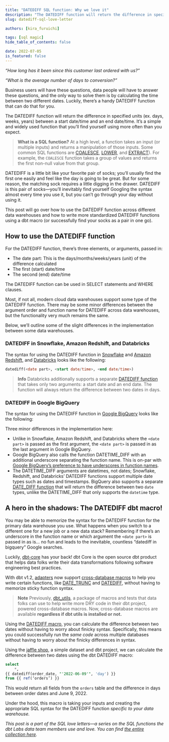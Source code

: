 ```yaml
---
title: "DATEDIFF SQL function: Why we love it"
description: "The DATEDIFF function will return the difference in specified units (ex. days, weeks, years) between a start date/time and an end date/time. It’s a simple and widely used function that you’ll find yourself using more often than you expect."
slug: datediff-sql-love-letter

authors: [kira_furuichi]

tags: [sql magic]
hide_table_of_contents: false

date: 2022-07-05
is_featured: false
---
```


*“How long has it been since this customer last ordered with us?”*

*“What is the average number of days to conversion?”*

Business users will have these questions, data people will have to answer these questions, and the only way to solve them is by calculating the time between two different dates. Luckily, there’s a handy DATEDIFF function that can do that for you.

The DATEDIFF function will return the difference in specified units (ex. days, weeks, years) between a start date/time and an end date/time. It’s a simple and widely used function that you’ll find yourself using more often than you expect.

<!--truncate-->

> **What is a SQL function?**
> At a high level, a function takes an input (or multiple inputs) and returns a manipulation of those inputs. Some common SQL functions are [COALESCE](https://getdbt.com/sql-foundations/coalesce-sql-love-letter/), [LOWER](https://getdbt.com/sql-foundations/lower-sql-love-letter/), and [EXTRACT](https://getdbt.com/sql-foundation/extract-sql-love-letter/)). For example, the `COALESCE` function takes a group of values and returns the first non-null value from that group.

DATEDIFF is a little bit like your favorite pair of socks; you’ll usually find the first one easily and feel like the day is going to be great. But for some reason, the matching sock requires a little digging in the drawer. DATEDIFF is this pair of socks—you’ll inevitably find yourself Googling the syntax almost every time you use it, but you can’t go through your day without using it. 

This post will go over how to use the DATEDIFF function across different data warehouses and how to write more standardized DATEDIFF functions using a dbt macro (or successfully find your socks as a pair in one go).

## How to use the DATEDIFF function

For the DATEDIFF function, there’s three elements, or arguments, passed in:

* The date part: This is the days/months/weeks/years (unit) of the difference calculated
* The first (start) date/time
* The second (end) date/time

The DATEDIFF function can be used in SELECT statements and WHERE clauses.

Most, if not all, modern cloud data warehouses support some type of the DATEDIFF function. There may be some minor differences between the argument order and function name for DATEDIFF across data warehouses, but the functionality very much remains the same.

Below, we’ll outline some of the slight differences in the implementation between some data warehouses.

### DATEDIFF in Snowflake, Amazon Redshift, and Databricks

The syntax for using the DATEDIFF function in [Snowflake](https://docs.snowflake.com/en/sql-reference/functions/datediff.html) and [Amazon Redshift](https://docs.aws.amazon.com/redshift/latest/dg/r_DATEDIFF_function.html), and [Databricks](https://docs.databricks.com/sql/language-manual/functions/datediff3.html) looks like the following:

```sql
datediff(<date part>, <start date/time>, <end date/time>)
```

> **Info**
> Databricks additionally supports a separate [DATEDIFF function](https://docs.databricks.com/sql/language-manual/functions/datediff.html) that takes only two arguments: a start date and an end date. The function will always return the difference between two dates in days.

### DATEDIFF in Google BigQuery

The syntax for using the DATEDIFF function in [Google BigQuery](https://cloud.google.com/bigquery/docs/reference/standard-sql/datetime_functions#datetime_diff) looks like the following:

Three minor differences in the implementation here:

* Unlike in Snowflake, Amazon Redshift, and Databricks where the `<date part>` is passed as the first argument, the `<date part>` is passed in as the last argument in Google BigQuery.
* Google BigQuery also calls the function DATETIME_DIFF with an additional underscore separating the function name. This is on-par with [Google BigQuery’s preference to have underscores in function names](https://cloud.google.com/bigquery/docs/reference/standard-sql/date_functions).
* The DATETIME_DIFF arguments are datetimes, not dates; Snowflake, Redshift, and Databricks’ DATEDIFF functions support multiple date types such as dates and timestamps. BigQuery also supports a separate [DATE_DIFF function](https://cloud.google.com/bigquery/docs/reference/standard-sql/date_functions#date_diff) that will return the difference between two `date` types, unlike the DATETIME_DIFF that only supports the `datetime` type.

## A hero in the shadows: The DATEDIFF dbt macro!

You may be able to memorize the syntax for the DATEDIFF function for the primary data warehouse you use. What happens when you switch to a different one for a new job or a new data stack? Remembering if there’s an underscore in the function name or which argument the `<date part>` is passed in as is… no fun and leads to the inevitable, countless “datediff in bigquery” Google searches.

Luckily, [dbt-core](https://github.com/dbt-labs/dbt-core) has your back! dbt Core is the open source dbt product that helps data folks write their data transformations following software engineering best practices.

With dbt v1.2, [adapters](https://docs.getdbt.com/docs/available-adapters) now support [cross-database macros](https://docs.getdbt.com/reference/dbt-jinja-functions/cross-database-macros) to help you write certain functions, like [DATE_TRUNC](https://docs.getdbt.com/reference/dbt-jinja-functions/cross-database-macros#date_trunc) and [DATEDIFF](https://docs.getdbt.com/reference/dbt-jinja-functions/cross-database-macros#datediff), without having to memorize sticky function syntax.

> **Note**
> Previously, [dbt_utils](https://github.com/dbt-labs/dbt-utils), a package of macros and tests that data folks can use to help write more DRY code in their dbt project, powered cross-database macros. Now, cross-database macros are available **regardless if dbt utils is installed or not.**

Using the [DATEDIFF macro](https://docs.getdbt.com/reference/dbt-jinja-functions/cross-database-macros#datediff), you can calculate the difference between two dates without having to worry about finicky syntax. Specifically, this means you could successfully run the *same code* across multiple databases without having to worry about the finicky differences in syntax.

Using the [jaffle shop](https://github.com/dbt-labs/jaffle_shop/blob/main/models/orders.sql), a simple dataset and dbt project, we can calculate the difference between two dates using the dbt DATEDIFF macro:

```sql
select
	*,
{{ datediff(order_date, "'2022-06-09'", 'day') }}
from {{ ref(‘orders’) }}
```

This would return all fields from the `orders` table and the difference in days between order dates and June 9, 2022.

Under the hood, this macro is taking your inputs and creating the appropriate SQL syntax for the DATEDIFF function *specific to your data warehouse.*

*This post is a part of the SQL love letters—a series on the SQL functions the dbt Labs data team members use and love. You can find [the entire collection here](https://getdbt.com/sql-foundations/top-sql-functions).*
